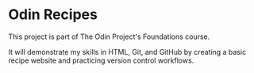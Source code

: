 # Odin Recipes

This project is part of The Odin Project's Foundations course. 

It will demonstrate my skills in HTML, Git, and GitHub by creating a basic recipe website and practicing version control workflows.